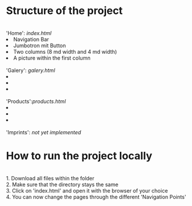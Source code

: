 # Structure of the project
<br>
'Home': <i>index.html</i>
<li>Navigation Bar</li>
<li>Jumbotron mit Button</li>
<li>Two columns (8 md width and 4 md width)</li>
<li>A picture within the first column</li><br>
'Galery': <i>galery.html</i>
<li></li>
<li></li>
<li></li><br>
'Products':<i>products.html</i>
<li></li>
<li></li>
<li></li><br>
'Imprints': <i>not yet implemented</i>

# How to run the project locally
<br>
1. Download all files within the folder<br>
2. Make sure that the directory stays the same<br>
3. Click on 'index.html' and open it with the browser of your choice<br>
4. You can now change the pages through the different 'Navigation Points'<br>
